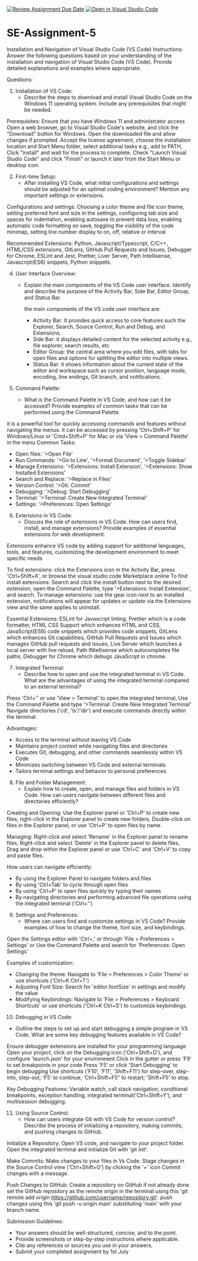 [![Review Assignment Due Date](https://classroom.github.com/assets/deadline-readme-button-22041afd0340ce965d47ae6ef1cefeee28c7c493a6346c4f15d667ab976d596c.svg)](https://classroom.github.com/a/XoLGRbHq)
[![Open in Visual Studio Code](https://classroom.github.com/assets/open-in-vscode-2e0aaae1b6195c2367325f4f02e2d04e9abb55f0b24a779b69b11b9e10269abc.svg)](https://classroom.github.com/online_ide?assignment_repo_id=15323938&assignment_repo_type=AssignmentRepo)
# SE-Assignment-5
Installation and Navigation of Visual Studio Code (VS Code)
 Instructions:
Answer the following questions based on your understanding of the installation and navigation of Visual Studio Code (VS Code). Provide detailed explanations and examples where appropriate.

 Questions:

1. Installation of VS Code:
   - Describe the steps to download and install Visual Studio Code on the Windows 11 operating system. Include any prerequisites that might be needed.

  Prerequisites: Ensure that you have Windows 11 and administrator access
  Open a web browser, go to Visual Studio Code's website, and click the "Download" button for Windows.
  Open the downloaded file and allow changes if prompted.
  Accept the license agreement, choose the installation location and Start Menu folder, select additional tasks e.g., add to PATH, Click "install" and wait for the process to complete.
  Check "Launch Visual Studio Code" and click "Finish" or launch it later from the Start Menu or desktop icon.
 

2. First-time Setup:
   - After installing VS Code, what initial configurations and settings should be adjusted for an optimal coding environment? Mention any important settings or extensions.

Configurations and settings:
   Choosing a color theme and file icon theme, setting preferred font and size in the settings, configuring tab size and spaces for indentation, enabling autosave to prevent data loss, enabling automatic code formatting on save, toggling the visibility of the code minimap, setting line number display to on, off, relative or interval

 Recommended Extensions:
 Python, Javascript/Typescript, C/C++, HTML/CSS extensions, GitLens, GitHub Pull Requests and Issues, Debugger for Chrome, ESLint and Jest, Prettier, Liver Server, Path Intellisense, Javascript(ES6) snippets, Python snippets.
 

4. User Interface Overview:
   - Explain the main components of the VS Code user interface. Identify and describe the purpose of the Activity Bar, Side Bar, Editor Group, and Status Bar.
  
     the main components of the VS code user interface are:
     - Activity Bar: It provides quick access to core features such the Explorer, Search, Source Control, Run and Debug, and Extensions.
     - Side Bar: it displays detailed content for the selected activity e.g., file explorer, search results, etc
     - Editor Group: the central area where you edit files, with tabs for open files and options for splitting the editor into multiple views.
     - Status Bar: it shows information about the current state of the editor and workspace such as cursor position, language mode, encoding, line endings, Git branch, and notifications.
       

5. Command Palette:
   - What is the Command Palette in VS Code, and how can it be accessed? Provide examples of common tasks that can be performed using the Command Palette.

  it is a powerful tool for quickly accessing commands and features without navigating the menus. it can be accessed by pressing 'Ctrl+Shift+P' for Windows/Linux or 'Cmd+Shift+P' for Mac or via 'View > Command Palette' in the menu 
  Common Tasks: 
  - Open files: '>Open File'
  - Run Commands: '>Go to Line', '>Format Document', '>Toggle Sidebar'
  - Manage Extensions: '>Extensions: Install Extension', '>Extensions: Show Installed Extensions'
  - Search and Replace: '>Replace in Files'
  - Version Control: '>Git: Commit'
  - Debugging: '>Debug: Start Debugging'
  - Terminal: '>Terminal: Create New Integrated Terminal'
  - Settings: '>Preferences: Open Settings'
     

6. Extensions in VS Code:
   - Discuss the role of extensions in VS Code. How can users find, install, and manage extensions? Provide examples of essential extensions for web development.

Extensions enhance VS code by adding support for additional languages, tools, and features, customizing the development environment to meet specific needs

To find extensions: click the Extensions icon in the Activity Bar, press 'Ctrl+Shift+X', or browse the visual studio code Marketplace online 
To find install extensions: Search and click the install button next to the desired extension, open the Command Palette, type '>Extensions: Install Extension', and search.
To manage extensions: use the gear icon next to an installed extension, notifications will appear for updates or update via the Extensions view and the same applies to uninstall.

Essential Extensions: 
ESLint for Javascript linting. Prettier which is a code formatter, HTML CSS Support which enhances HTML and CSS, JavaScript(ES6) code snippets which provides code snippets, GitLens which enhances Git capabilities, GitHub Pull Requests and Issues which manages GitHub pull requests and issues, Live Server which launches a local server with live reload, Path INtellisense which autocompletes file paths, Debugger for Chrome which debugs JavaScript in chrome.


7. Integrated Terminal:
   - Describe how to open and use the integrated terminal in VS Code. What are the advantages of using the integrated terminal compared to an external terminal?

Press 'Ctrl+'' or use 'View > Terminal' to open the integrated terminal, Use the Command Palette and type '>Terminal: Create New Integrated Terminal'
Navigate directories ('cd', 'ls'/'dir') and execute commands directly within the terminal.

Advantages:
- Access to the terminal without leaving VS Code
- Maintains project context while navigating files and directories
- Executes Git, debugging, and other commands seamlessly within VS Code
- Minimizes switching between VS Code and external terminals
- Tailors terminal settings and behavior to personal preferences
  

8. File and Folder Management:
   - Explain how to create, open, and manage files and folders in VS Code. How can users navigate between different files and directories efficiently?

 Creating and Opening: Use the Explorer panel or 'Ctrl+P' to create new files, right-click in the Explorer panel to create new folders, Double-click on files in the Explorer panel, or use 'Ctrl+P' to open files by name.
 
 Managing: Right-click and select 'Rename' in the Explorer panel to rename files, Right-click and select 'Delete' in the Explorer panel to delete files, Drag and drop within the Explorer panel or use 'Ctrl+C' and 'Ctrl+V' to copy and paste files.
 
 How users can navigate efficiently:
 - By using the Explorer Panel to navigate folders and files
 - By using 'Ctrl+Tab' to cycle through open files
 - By using 'Ctrl+P' to open files quickly by typing their names
 - By navigating directories and performing advanced file operations using the integrated terminal ('Ctrl+'')

9. Settings and Preferences:
   - Where can users find and customize settings in VS Code? Provide examples of how to change the theme, font size, and keybindings.

Open the Settings editor with 'Ctrl+,' or through 'File > Preferences > Settings' or Use the Command Palette and search for 'Preferences: Open Settings'

Examples of customization:
- Changing the theme: Navigate to 'File > Preferences > Color Theme' or use shortcuts ('Ctrl+K Ctrl+T')
- Adjusting Font Size: Search for 'editor.fontSize' in settings and modify the value
- Modifying Keybindings: Navigate to 'File > Preferences > Keyboard Shortcuts' or use shortcuts ('Ctrl+K Ctrl+S') to customize keybindings.
  

10. Debugging in VS Code:
   - Outline the steps to set up and start debugging a simple program in VS Code. What are some key debugging features available in VS Code?

Ensure debugger extensions are installed for your programming language
Open your project, click on the Debugging icon ('Ctrl+Shift+D'), and configure 'launch.json' for your environment 
Click in the gutter or press 'F9' to set breakpoints in your code 
Press 'F5' or click 'Start Debugging' to begin debugging
Use shortcuts ('F10', 'F11', 'Shift+F11') for step-over, step-into, step-out; 'F5' to continue; 'Ctrl+Shift+F5" to restart; 'Shift+F5' to stop.

Key Debugging Features:
Variable watch, call stack navigation, conditional breakpoints, exception handling, integrated terminal('Ctrl+Shift+Y'), and multisession debugging.


11. Using Source Control:
    - How can users integrate Git with VS Code for version control? Describe the process of initializing a repository, making commits, and pushing changes to GitHub.
   
Initialize a Repository: 
Open VS code, and navigate to your project folder. 
Open the integrated terminal and initialize Git with 'git init'.

Make Commits: 
Make changes to your files in Vs Code.
Stage changes in the Source Control view ('Ctrl+Shift+G') by clicking the '+' icon
Commit changes with a message.

Push Changes to GitHub:
Create a repository on GitHub if not already done.
set the GitHub repository as the remote origin in the terminal using this 'git remote add origin https://github.com/username/repository.git'.
push changes using this 'git push -u origin main' substituting 'main' with your branch name.



 Submission Guidelines:
- Your answers should be well-structured, concise, and to the point.
- Provide screenshots or step-by-step instructions where applicable.
- Cite any references or sources you use in your answers.
- Submit your completed assignment by 1st July 

